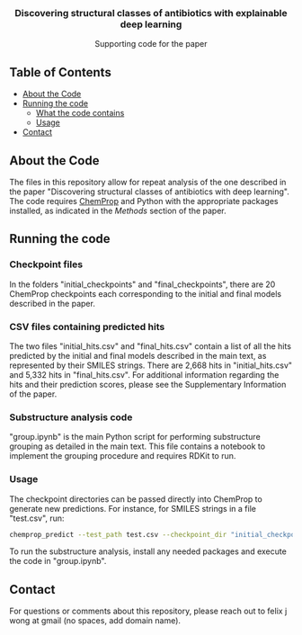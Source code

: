 <!--
*** Thanks for checking out this README Template. If you have a suggestion that would
*** make this better, please fork the repo and create a pull request or simply open
*** an issue with the tag "enhancement".
*** Thanks again! Now go create something AMAZING! :D
-->




<!-- PROJECT LOGO -->
<br />
<p align="center">

  <h3 align="center">Discovering structural classes of antibiotics with explainable deep learning</h3>

  <p align="center">
    Supporting code for the paper
  </p>
</p>



<!-- TABLE OF CONTENTS -->
## Table of Contents

* [About the Code](#about-the-project)
* [Running the code](#running-the-code)
  * [What the code contains](#what-the-code-contains)
  * [Usage](#usage)
* [Contact](#contact)



<!-- ABOUT THE PROJECT -->
## About the Code

The files in this repository allow for repeat analysis of the one described in the paper "Discovering structural classes of antibiotics with deep learning". The code requires <a href="https://github.com/chemprop/chemprop">ChemProp</a> and Python with the appropriate packages installed, as indicated in the <i>Methods</i> section of the paper. 

<!-- GETTING STARTED -->
## Running the code

### Checkpoint files

In the folders "initial_checkpoints" and "final_checkpoints", there are 20 ChemProp checkpoints each corresponding to the initial and final models described in the paper.

### CSV files containing predicted hits

The two files "initial_hits.csv" and "final_hits.csv" contain a list of all the hits predicted by the initial and final models described in the main text, as represented by their SMILES strings. There are 2,668 hits in "initial_hits.csv" and 5,332 hits in "final_hits.csv". For additional information regarding the hits and their prediction scores, please see the Supplementary Information of the paper. 

### Substructure analysis code

"group.ipynb" is the main Python script for performing substructure grouping as detailed in the main text. This file contains a notebook to implement the grouping procedure and requires RDKit to run.


### Usage

The checkpoint directories can be passed directly into ChemProp to generate new predictions. For instance, for SMILES strings in a file "test.csv", run:
```sh
chemprop_predict --test_path test.csv --checkpoint_dir "initial_checkpoints" --preds_path "test_predictions.csv" --features_generator rdkit_2d_normalized --no_features_scaling &
```
To run the substructure analysis, install any needed packages and execute the code in "group.ipynb".

<!-- CONTACT -->
## Contact

For questions or comments about this repository, please reach out to felix j wong at gmail (no spaces, add domain name). 

